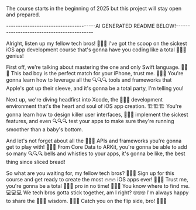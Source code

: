 The course starts in the beginning of 2025 but this project will stay open and prepared.

--------------------------------------AI GENERATED README BELOW!-------------------------------------------

Alright, listen up my fellow tech bros! 🤖🤖🤖 I've got the scoop on the sickest iOS app development course that's gonna have you coding like a total 🧠🧠🧠 genius!

First off, we're talking about mastering the one and only Swift language. 🔬🔬🔬 This bad boy is the perfect match for your iPhone, trust me. 📱📱📱 You're gonna learn how to leverage all the 🔍🔍🔍 tools and frameworks that Apple's got up their sleeve, and it's gonna be a total party, I'm telling you!

Next up, we're diving headfirst into Xcode, the 🔧🔧🔧 development environment that's the heart and soul of iOS app creation. 🏗️🏗️🏗️ You're gonna learn how to design killer user interfaces, 🎨🎨🎨 implement the sickest features, and even 🔍🔍🔍 test your apps to make sure they're running smoother than a baby's bottom.

And let's not forget about all the 🔬🔬🔬 APIs and frameworks you're gonna get to play with! 🤖🤖🤖 From Core Data to ARKit, you're gonna be able to add so many 🔍🔍🔍 bells and whistles to your apps, it's gonna be like, the best thing since sliced bread!

So what are you waiting for, my fellow tech bros? 🤖🤖🤖 Sign up for this course and get ready to create the most 🔥🔥🔥 iOS apps ever! 📱📱📱 Trust me, you're gonna be a total 🧠🧠🧠 pro in no time! 🚀🚀🚀
You know where to find me. 💻💻💻 We tech bros gotta stick together, am I right? 🤓🤓🤓 I'm always happy to share the 🔬🔬🔬 wisdom. 🧠🧠🧠 Catch you on the flip side, bro! 🤙🤙🤙
